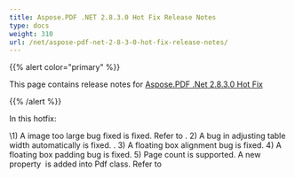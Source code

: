 ```yaml
---
title: Aspose.PDF .NET 2.8.3.0 Hot Fix Release Notes
type: docs
weight: 310
url: /net/aspose-pdf-net-2-8-3-0-hot-fix-release-notes/
---
```


{{% alert color="primary" %}} 

This page contains release notes for [Aspose.PDF .Net 2.8.3.0 Hot Fix](http://www.aspose.com/downloads/pdf/net/new-releases/aspose.pdf-.net-2.8.3.0-hot-fix/)

{{% /alert %}} 

In this hotfix:

\1) A image too large bug fixed is fixed. Refer to . 2) A bug in adjusting table width automatically is fixed. . 3) A floating box alignment bug is fixed. 4) A floating box padding bug is fixed. 5) Page count is supported. A new property  is added into Pdf class. Refer to
